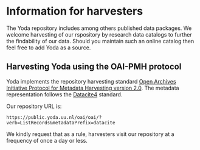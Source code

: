 # Information for harvesters
The Yoda repository includes among others published data packages. 
We welcome harvesting of our rspository by research data catalogs to further the findability of our data.
Should you maintain such an online catalog then feel free to add Yoda as a source.
## Harvesting Yoda using the OAI-PMH protocol
Yoda implements the repository harvesting standard 
[Open Archives Initiative Protocol for Metadata Harvesting version 2.0](https://www.openarchives.org).
The metadata representation follows the [Datacite4](https://datacite.org/) standard.

Our repository URL is:
```
https://public.yoda.uu.nl/oai/oai/?verb=ListRecords&metadataPrefix=datacite
```
We kindly request that as a rule, harvesters visit our repository at a frequency of once a day or less.
